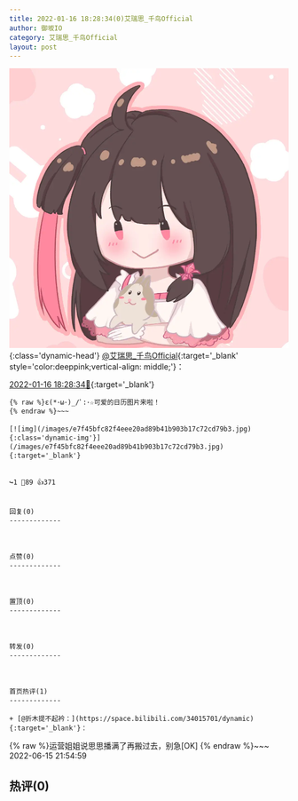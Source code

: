 ```yaml
---
title: 2022-01-16 18:28:34(0)艾瑞思_千鸟Official
author: 御坂IO
category: 艾瑞思_千鸟Official
layout: post
---
```


![img](/images/7e08840c56f251de28bdf766b647bd5fe9a5d50a.jpg){:class='dynamic-head'}
[@艾瑞思_千鸟Official](https://space.bilibili.com/1090010845/dynamic){:target='_blank' style='color:deeppink;vertical-align: middle;'}：

[2022-01-16 18:28:34🔗](https://t.bilibili.com/616287064925305426){:target='_blank'}

~~~
{% raw %}ε(*･ω･)_/ﾟ:･☆可爱的日历图片来啦！
{% endraw %}~~~

[![img](/images/e7f45bfc82f4eee20ad89b41b903b17c72cd79b3.jpg){:class='dynamic-img'}](/images/e7f45bfc82f4eee20ad89b41b903b17c72cd79b3.jpg){:target='_blank'}


↪️1 💬89 👍371


回复(0)
-------------



点赞(0)
-------------



置顶(0)
-------------



转发(0)
-------------



首页热评(1)
-------------

+ [@折木提不起衿：](https://space.bilibili.com/34015701/dynamic){:target='_blank'}：
~~~
{% raw %}运营姐姐说思思播满了再搬过去，别急[OK]
{% endraw %}~~~
2022-06-15 21:54:59


热评(0)
-------------



